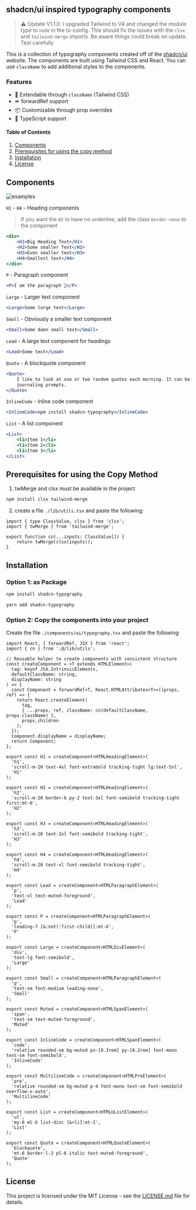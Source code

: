 ## shadcn/ui inspired typography components

> ⚠️ Update V1.1.0: I upgraded Tailwind to V4 and changed the module type to `node` in the ts-config. This should fix the issues with the `clsx` and `tailwind-merge` imports. Be aware things could break on update. Test carefully


This is a collection of typography components created off of the [shadcn/ui](https://ui.shadcn.com/docs/components/typography) website. The components are built using Tailwind CSS and React. You can use `className` to add additional styles to the components.

### Features

- 💅 Extendable through `className` (Tailwind CSS)
- ⏩ forwardRef support
- 📦 Customizable through prop overrides
- 🦭 TypeScript support

#### Table of Contents

1. [Components](#components)
2. [Prerequisites for using the copy method](#prerequisites-for-using-the-copy-method)
3. [Installation](#installation)
4. [License](LICENSE.md)

## Components

![examples](image.png)

`H1` - `H4` - Heading components

> If you want the `H2` to have no underline, add the class `border-none` to the component

```jsx
<div>
	<H1>Big Heading Text</H1>
	<H2>Some smaller Text</H2>
	<H3>Even smaller text</H3>
	<H4>Smallest text</H4>
</div>
```

`P` - Paragraph component

```jsx
<P>I am the paragraph 🦭</P>
```

`Large` - Larger text component

```jsx
<Large>Some large text</Large>
```

`Small` - Obviously a smaller text component

```jsx
<Small>Some damn small text</Small>
```

`Lead` - A large text component for headings

```jsx
<Lead>Some text</Lead>
```

`Quote` - A blockquote component

```jsx
<Quote>
	I like to look at one or two random quotes each morning. It can be a good exercise for
	journaling prompts.
</Quote>
```

`InlineCode` - Inline code component

```jsx
<InlineCode>npm install shadcn-typography</InlineCode>
```

`List` - A list component

```jsx
<List>
	<li>Item 1</li>
	<li>Item 2</li>
	<li>Item 3</li>
</List>
```

## Prerequisites for using the Copy Method

1. twMerge and clsx must be available in the project

```bash
npm install clsx tailwind-merge
```

2. create a file `./lib/utils.tsx` and paste the following:

```tsx
import { type ClassValue, clsx } from 'clsx';
import { twMerge } from 'tailwind-merge';

export function cn(...inputs: ClassValue[]) {
	return twMerge(clsx(inputs));
}
```

## Installation

### Option 1: as Package

```bash
npm install shadcn-typography
```

```bash
yarn add shadcn-typography
```

### Option 2: Copy the components into your project

Create the file `./components/ui/typography.tsx` and paste the following:

```tsx
import React, { forwardRef, JSX } from 'react';
import { cn } from '.@/lib/utils';

// Reusable helper to create components with consistent structure
const createComponent = <T extends HTMLElement>(
  tag: keyof JSX.IntrinsicElements,
  defaultClassName: string,
  displayName: string
) => {
  const Component = forwardRef<T, React.HTMLAttributes<T>>((props, ref) => {
    return React.createElement(
      tag,
      { ...props, ref, className: cn(defaultClassName, props.className) },
      props.children
    );
  });
  Component.displayName = displayName;
  return Component;
};

export const H1 = createComponent<HTMLHeadingElement>(
  'h1',
  'scroll-m-20 text-4xl font-extrabold tracking-tight lg:text-5xl',
  'H1'
);

export const H2 = createComponent<HTMLHeadingElement>(
  'h2',
  'scroll-m-20 border-b py-2 text-3xl font-semibold tracking-tight first:mt-0',
  'H2'
);

export const H3 = createComponent<HTMLHeadingElement>(
  'h3',
  'scroll-m-20 text-2xl font-semibold tracking-tight',
  'H3'
);

export const H4 = createComponent<HTMLHeadingElement>(
  'h4',
  'scroll-m-20 text-xl font-semibold tracking-tight',
  'H4'
);

export const Lead = createComponent<HTMLParagraphElement>(
  'p',
  'text-xl text-muted-foreground',
  'Lead'
);

export const P = createComponent<HTMLParagraphElement>(
  'p',
  'leading-7 [&:not(:first-child)]:mt-6',
  'P'
);

export const Large = createComponent<HTMLDivElement>(
  'div',
  'text-lg font-semibold',
  'Large'
);

export const Small = createComponent<HTMLParagraphElement>(
  'p',
  'text-sm font-medium leading-none',
  'Small'
);

export const Muted = createComponent<HTMLSpanElement>(
  'span',
  'text-sm text-muted-foreground',
  'Muted'
);

export const InlineCode = createComponent<HTMLSpanElement>(
  'code',
  'relative rounded-sm bg-muted px-[0.3rem] py-[0.2rem] font-mono text-sm font-semibold',
  'InlineCode'
);

export const MultilineCode = createComponent<HTMLPreElement>(
  'pre',
  'relative rounded-sm bg-muted p-4 font-mono text-sm font-semibold overflow-x-auto',
  'MultilineCode'
);

export const List = createComponent<HTMLUListElement>(
  'ul',
  'my-6 ml-6 list-disc [&>li]:mt-2',
  'List'
);

export const Quote = createComponent<HTMLQuoteElement>(
  'blockquote',
  'mt-6 border-l-2 pl-6 italic text-muted-foreground',
  'Quote'
);

```

## License

This project is licensed under the MIT License - see the [LICENSE.md](LICENSE.md) file for details.
